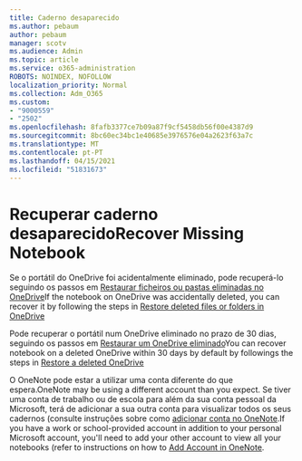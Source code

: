 ```yaml
---
title: Caderno desaparecido
ms.author: pebaum
author: pebaum
manager: scotv
ms.audience: Admin
ms.topic: article
ms.service: o365-administration
ROBOTS: NOINDEX, NOFOLLOW
localization_priority: Normal
ms.collection: Adm_O365
ms.custom:
- "9000559"
- "2502"
ms.openlocfilehash: 8fafb3377ce7b09a87f9cf5458db56f00e4387d9
ms.sourcegitcommit: 8bc60ec34bc1e40685e3976576e04a2623f63a7c
ms.translationtype: MT
ms.contentlocale: pt-PT
ms.lasthandoff: 04/15/2021
ms.locfileid: "51831673"
---
```

# <a name="recover-missing-notebook"></a><span data-ttu-id="2ebe1-102">Recuperar caderno desaparecido</span><span class="sxs-lookup"><span data-stu-id="2ebe1-102">Recover Missing Notebook</span></span>

<span data-ttu-id="2ebe1-103">Se o portátil do OneDrive foi acidentalmente eliminado, pode recuperá-lo seguindo os passos em [Restaurar ficheiros ou pastas eliminadas no OneDrive](https://support.office.com/article/949ada80-0026-4db3-a953-c99083e6a84f)</span><span class="sxs-lookup"><span data-stu-id="2ebe1-103">If the notebook on OneDrive was accidentally deleted, you can recover it by following the steps in [Restore deleted files or folders in OneDrive](https://support.office.com/article/949ada80-0026-4db3-a953-c99083e6a84f)</span></span>

<span data-ttu-id="2ebe1-104">Pode recuperar o portátil num OneDrive eliminado no prazo de 30 dias, seguindo os passos em [Restaurar um OneDrive eliminado](https://docs.microsoft.com/onedrive/restore-deleted-onedrive)</span><span class="sxs-lookup"><span data-stu-id="2ebe1-104">You can recover notebook on a deleted OneDrive within 30 days by default by followings the steps in [Restore a deleted OneDrive](https://docs.microsoft.com/onedrive/restore-deleted-onedrive)</span></span>

<span data-ttu-id="2ebe1-105">O OneNote pode estar a utilizar uma conta diferente do que espera.</span><span class="sxs-lookup"><span data-stu-id="2ebe1-105">OneNote may be using a different account than you expect.</span></span> <span data-ttu-id="2ebe1-106">Se tiver uma conta de trabalho ou de escola para além da sua conta pessoal da Microsoft, terá de adicionar a sua outra conta para visualizar todos os seus cadernos (consulte instruções sobre como [adicionar conta no OneNote](https://support.office.com/article/5afff855-54ee-47e4-a773-db048d4ac299).</span><span class="sxs-lookup"><span data-stu-id="2ebe1-106">If you have a work or school-provided account in addition to your personal Microsoft account, you'll need to add your other account to view all your notebooks (refer to instructions on how to [Add Account in OneNote](https://support.office.com/article/5afff855-54ee-47e4-a773-db048d4ac299).</span></span>